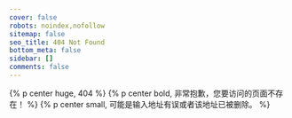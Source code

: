```yaml
---
cover: false
robots: noindex,nofollow
sitemap: false
seo_title: 404 Not Found
bottom_meta: false
sidebar: []
comments: false
---
```


{% p center huge, 404 %}
{% p center bold, 非常抱歉，您要访问的页面不存在！ %}
{% p center small, 可能是输入地址有误或者该地址已被删除。 %}